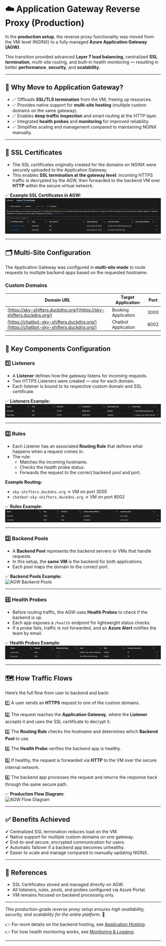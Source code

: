 # ☁️ Application Gateway Reverse Proxy (Production)

In the **production setup**, the reverse proxy functionality was moved from the VM-level (NGINX) to a fully managed **Azure Application Gateway (AGW)**.

This transition provided advanced **Layer 7 load balancing**, centralized **SSL termination**, multi-site routing, and built-in health monitoring — resulting in better **performance**, **security**, and **scalability**.

---

## 🔀 **Why Move to Application Gateway?**

- ✅ Offloads **SSL/TLS termination** from the VM, freeing up resources.
- ✅ Provides native support for **multi-site hosting** (multiple custom domains on the same gateway).
- ✅ Enables **deep traffic inspection** and smart routing at the HTTP layer.
- ✅ Integrated **health probes** and **monitoring** for improved reliability.
- ✅ Simplifies scaling and management compared to maintaining NGINX manually.

---

## 🔐 **SSL Certificates**

- The SSL certificates originally created for the domains on NGINX were securely uploaded to the Application Gateway.
- This enables **SSL termination at the gateway level**: incoming HTTPS traffic is decrypted by the AGW, then forwarded to the backend VM over **HTTP** within the secure virtual network.

✅ **Example SSL Certificates in AGW:**  
![SSL Certificates](../screenshots/agw-ssl-certs.png)

---

## 🗂️ **Multi-Site Configuration**

The Application Gateway was configured in **multi-site mode** to route requests to multiple backend apps based on the requested hostname.

### **Custom Domains**

| Domain URL                                         | Target Application       | Port |
|----------------------------------------------------|--------------------------|------|
| [https://sky-shifters.duckdns.org/](https://sky-shifters.duckdns.org/) | Booking Application      | 3000 |
| [https://chatbot-sky-shifters.duckdns.org/](https://chatbot-sky-shifters.duckdns.org/) | Chatbot Application      | 8002 |

---

## 🧩 **Key Components Configuration**

### 1️⃣ **Listeners**

- A **Listener** defines how the gateway listens for incoming requests.
- Two HTTPS Listeners were created — one for each domain.
- Each listener is bound to its respective custom domain and SSL certificate.

✅ **Listeners Example:**  
![AGW Listeners](../screenshots/agw-listeners.png)

---

### 2️⃣ **Rules**

- Each Listener has an associated **Routing Rule** that defines what happens when a request comes in.
- The rule:
  - Matches the incoming hostname.
  - Checks the health probe status.
  - Forwards the request to the correct backend pool and port.

**Example Routing:**
- `sky-shifters.duckdns.org` → VM on port 3000
- `chatbot-sky-shifters.duckdns.org` → VM on port 8002

✅ **Rules Example:**  
![AGW Rules](../screenshots/agw-rules.png)

---

### 3️⃣ **Backend Pools**

- A **Backend Pool** represents the backend servers or VMs that handle requests.
- In this setup, the **same VM** is the backend for both applications.
- Each pool maps the domain to the correct port.

✅ **Backend Pools Example:**  
![AGW Backend Pools](../screenshots/agw-backend-pools.png)

---

### 4️⃣ **Health Probes**

- Before routing traffic, the AGW uses **Health Probes** to check if the backend is up.
- Each app exposes a `/health` endpoint for lightweight status checks.
- If a probe fails, traffic is not forwarded, and an **Azure Alert** notifies the team by email.

✅ **Health Probes Example:**  
![AGW Health Probes](../screenshots/agw-health-probes.png)

---

## 🗺️ **How Traffic Flows**

Here’s the full flow from user to backend and back:

1️⃣ A user sends an **HTTPS** request to one of the custom domains.

2️⃣ The request reaches the **Application Gateway**, where the **Listener** accepts it and uses the SSL certificate to decrypt it.

3️⃣ The **Routing Rule** checks the hostname and determines which **Backend Pool** to use.

4️⃣ The **Health Probe** verifies the backend app is healthy.

5️⃣ If healthy, the request is forwarded via **HTTP** to the VM over the secure internal network.

6️⃣ The backend app processes the request and returns the response back through the same secure path.

✅ **Production Flow Diagram:**  
![AGW Flow Diagram](../diagrams/agw-flow-diagram.png)

---

## ✅ **Benefits Achieved**

✔ Centralized SSL termination reduces load on the VM.  
✔ Native support for multiple custom domains on one gateway.  
✔ End-to-end secure, encrypted communication for users.  
✔ Automatic failover if a backend app becomes unhealthy.  
✔ Easier to scale and manage compared to manually updating NGINX.

---

## 📁 **References**

- SSL Certificates stored and managed directly on AGW.
- All listeners, rules, pools, and probes configured via Azure Portal.
- VM remains focused on backend processing only.

---

_This production-grade reverse proxy setup ensures high availability, security, and scalability for the entire platform._ 🚀

👉 For more details on the backend hosting, see [Application Hosting](./Application-Hosting.md).  
👉 For how health monitoring works, see [Monitoring & Logging](./Monitoring-Logging.md).

---
